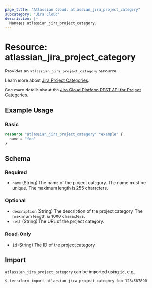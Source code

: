 ```yaml
---
page_title: "Atlassian Cloud: atlassian_jira_project_category"
subcategory: "Jira Cloud"
description: |-
  Manages atlassian_jira_project_category.
---
```


# Resource: atlassian_jira_project_category

Provides an `atlassian_jira_project_category` resource.

Learn more about [Jira Project Categories](https://support.atlassian.com/jira-cloud-administration/docs/add-assign-and-delete-project-categories/).

See more details about the [Jira Cloud Platform REST API for Project Categories](https://developer.atlassian.com/cloud/jira/platform/rest/v3/api-group-project-categories/#api-group-project-categories).

## Example Usage

### Basic

```terraform
resource "atlassian_jira_project_category" "example" {
  name = "foo"
}
```

<!-- schema generated by tfplugindocs -->
## Schema

### Required

- `name` (String) The name of the project category. The name must be unique. The maximum length is 255 characters.

### Optional

- `description` (String) The description of the project category. The maximum length is 1000 characters.
- `self` (String) The URL of the project category.

### Read-Only

- `id` (String) The ID of the project category.

## Import

`atlassian_jira_project_category` can be imported using `id`, e.g.,

```sh
$ terraform import atlassian_jira_project_category.foo 1234567890
```
